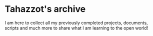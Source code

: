 # Tahazzot's archive

I am here to collect all my previously completed projects, documents, scripts and much more to share what I am learning to the open world! 
